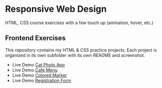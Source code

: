 # Responsive Web Design
HTML, CSS course exercises with a few touch up (animation, hover, etc.)

## Frontend Exercises

This repository contains my HTML & CSS practice projects. 
Each project is organized in its own subfolder with its own README and screenshot.

- Live Demo [Cat Photo App](https://josephvyse.github.io/frontend-exercises/01-cat-photo-app/)
- Live Demo [Cafe Menu](https://josephvyse.github.io/frontend-exercises/02-cafe-menu/)
- Live Demo [Colored Marker](https://josephvyse.github.io/frontend-exercises/03-colored-markers/)
- Live Demo [Registration Form](https://josephvyse.github.io/frontend-exercises/04-registration-form/)
